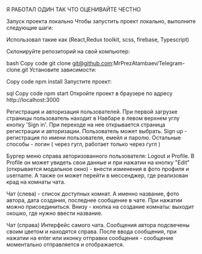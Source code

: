 Я РАБОТАЛ ОДИН ТАК ЧТО ОЦЕНИВАЙТЕ ЧЕСТНО

Запуск проекта локально Чтобы запустить проект локально, выполните следующие шаги:

Использовал такие как (React,Redux toolkit, scss, firebase, Typescript)

Склонируйте репозиторий на свой компьютер:

bash Copy code git clone git@github.com:MrPrezAtambaev/Telegram-clone.git Установите зависимости:

Copy code npm install Запустите проект:

sql Copy code npm start Откройте проект в браузере по адресу http://localhost:3000

Регистрация и авторизация пользователей. При первой загрузке страницы пользователь находит в Навбаре в левом верхнем углу кнопку 'Sign in'. При переходе на нее открывается страница регистрации и авторизации. Пользователь может выбрать. Sign up - регистрация по имени пользователя, емейл и паролю. Остальные способы - логин ( через гугл, работает только через гугл )

Бургер меню справа авторизованного пользователя: Logout и Profile. В Profile он может увидеть свои данные и при нажатии на кнопку "Edit" (открывается модальное окно) - внести изменения в фото профиля и username. А также он может перейти в мессенджер, где реализован крад на комнаты чата.

Чат (слева) - список доступных комнат. А именно название, фото автора, дата создания, последнее сообщение в чате. При нажатии можно присоединиться. Внизу - кнопка на создание комнаты: выходит окошко, где нужно ввести название.

Чат (справа) Интерфейс самого чата. Сообщения автора подсвечены своим цветом и находятся справа. После ввода сообщения, при нажатии на enter или иконку отправки сообщения - сообщение моментально отправляется и отображается.

